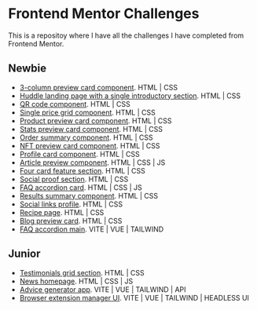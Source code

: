 # Frontend Mentor Challenges

This is a repositoy where I have all the challenges I have completed from Frontend Mentor.

## Newbie
- [3-column preview card component](https://fermop.github.io/frontend_mentor/newbie/3-column_preview_card_component/). HTML | CSS
- [Huddle landing page with a single introductory section](https://fermop.github.io/frontend_mentor/newbie/huddle_landing_page_with_a_single_introductory_section/). HTML | CSS
- [QR code component](https://fermop.github.io/frontend_mentor/newbie/qr_code_component/). HTML | CSS
- [Single price grid component](https://fermop.github.io/frontend_mentor/newbie/single_price_grid_component/). HTML | CSS
- [Product preview card component](https://fermop.github.io/frontend_mentor/newbie/product_preview_card_component/). HTML | CSS
- [Stats preview card component](https://fermop.github.io/frontend_mentor/newbie/stats_preview_card_component/). HTML | CSS
- [Order summary component](https://fermop.github.io/frontend_mentor/newbie/order_summary_component/). HTML | CSS
- [NFT preview card component](https://fermop.github.io/frontend_mentor/newbie/nft_preview_card_component/). HTML | CSS
- [Profile card component](https://fermop.github.io/frontend_mentor/newbie/profile_card_component/). HTML | CSS
- [Article preview component](https://fermop.github.io/frontend_mentor/newbie/article_preview_component/). HTML | CSS | JS
- [Four card feature section](https://fermop.github.io/frontend_mentor/newbie/four_card_feature_section/). HTML | CSS
- [Social proof section](https://fermop.github.io/frontend_mentor/newbie/social_proof_section/). HTML | CSS
- [FAQ accordion card](https://fermop.github.io/frontend_mentor/newbie/faq_accordion_card/). HTML | CSS | JS
- [Results summary component](https://fermop.github.io/frontend_mentor/newbie/results_summary_component/). HTML | CSS
- [Social links profile](https://fermop.github.io/frontend_mentor/newbie/social_links_profile/). HTML | CSS
- [Recipe page](https://fermop.github.io/frontend_mentor/newbie/recipe_page/). HTML | CSS
- [Blog preview card](https://fermop.github.io/frontend_mentor/newbie/blog_preview_card/). HTML | CSS
- [FAQ accordion main](https://fermop.github.io/frontend_mentor/newbie/faq_accordion_main/dist/). VITE | VUE | TAILWIND

## Junior
- [Testimonials grid section](https://fermop.github.io/frontend_mentor/junior/testimonials_grid_section/). HTML | CSS
- [News homepage](https://fermop.github.io/frontend_mentor/junior/news_homepage/). HTML | CSS | JS
- [Advice generator app](https://advicegeneratorapp-five.vercel.app/). VITE | VUE | TAILWIND | API
- [Browser extension manager UI](https://frontend-mentor-coral-ten.vercel.app/). VITE | VUE | TAILWIND | HEADLESS UI